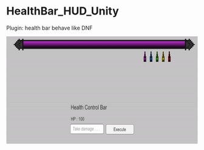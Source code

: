 # HealthBar_HUD_Unity
Plugin: health bar behave like DNF 

![Demo Effect](https://github.com/hsinpa/HealthBar_HUD_Unity/blob/main/Readme_asset/ezgif-2-3bb448581f.gif?raw=true)
